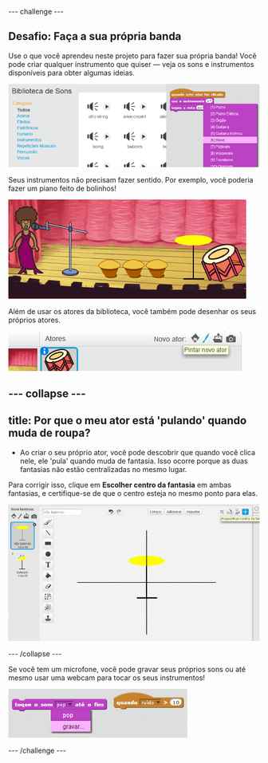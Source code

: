 \--- challenge \---

## Desafio: Faça a sua própria banda

Use o que você aprendeu neste projeto para fazer sua própria banda! Você pode criar qualquer instrumento que quiser — veja os sons e instrumentos disponíveis para obter algumas ideias.

![screenshot](images/band-ideas.png)

Seus instrumentos não precisam fazer sentido. Por exemplo, você poderia fazer um piano feito de bolinhos!

![screenshot](images/band-piano.png)

Além de usar os atores da biblioteca, você também pode desenhar os seus próprios atores.

![screenshot](images/band-draw.png)

## \--- collapse \---

## title: Por que o meu ator está 'pulando' quando muda de roupa?

+ Ao criar o seu próprio ator, você pode descobrir que quando você clica nele, ele 'pula' quando muda de fantasia. Isso ocorre porque as duas fantasias não estão centralizadas no mesmo lugar.

Para corrigir isso, clique em **Escolher centro da fantasia** em ambas fantasias, e certifique-se de que o centro esteja no mesmo ponto para elas.

![screenshot](images/band-center.png)

\--- /collapse \---

Se você tem um microfone, você pode gravar seus próprios sons ou até mesmo usar uma webcam para tocar os seus instrumentos!

![screenshot](images/band-io.png)

\--- /challenge \---